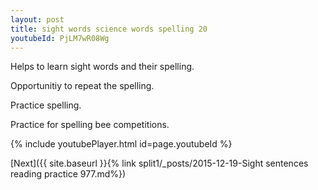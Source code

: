 ```yaml
---
layout: post
title: sight words science words spelling 20
youtubeId: PjLM7wR08Wg
---
```

 
 
Helps to learn sight words and their spelling.

Opportunitiy to repeat the spelling. 

Practice spelling. 
 
Practice for spelling bee competitions. 
 
{% include youtubePlayer.html id=page.youtubeId %}
 
 

[Next]({{ site.baseurl }}{% link  split1/_posts/2015-12-19-Sight sentences reading practice 977.md%})
 
